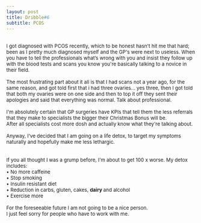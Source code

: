 ```yaml
---
layout: post
title: Dribble#6
subtitle: PCOS
---
```


<div class="text-center">
<br/>
</div>


<font size="2">
I got diagnosed with PCOS recently, which to be honest hasn't hit me that hard; 
been as I pretty much diagnosed myself and the GP's were next to useless. 
When you have to tell the professionals what’s wrong with you and insist they 
follow up with the blood tests and scans you know you're basically talking to a 
novice in their field. <br><br>
The most frustrating part about it all is that I had scans not a year ago, 
for the same reason, and got told first that i had three ovaries... yes three, 
then I got told that both my ovaries were on one side and then to top it off they 
sent their apologies and said that everything was normal. Talk about professional. <br><br>
I'm absolutely certain that GP surgeries have KPIs that tell them the less referrals 
that they make to specialists the bigger their Christmas Bonus will be. <br>
After all specialists cost more dosh and actually know what they're talking about. <br><br>
Anyway, I've decided that I am going on a life detox, 
to target my symptoms naturally and hopefully make me less lethargic.<br> 
<br><br>
If you all thought I was a grump before, I'm about to get 100 x worse. My detox includes:<br>
•	No more caffeine<br>
•	Stop smoking<br>
•	Insulin resistant diet<br>
•	Reduction in carbs, gluten, cakes, <b> dairy </b> and alcohol<br>
•	Exercise more<br><br>
For the foreseeable future I am not going to be a nice person. <br>
I just feel sorry for people who have to work with me. 


<br><br>
</font>

